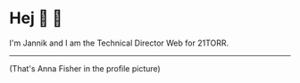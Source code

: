 # Hej 👋 🥑

I'm Jannik and I am the Technical Director Web for 21TORR.


---

(That's Anna Fisher in the profile picture)
